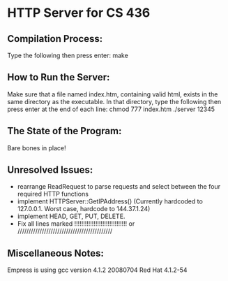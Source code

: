 HTTP Server for CS 436
======================

Compilation Process:
--------------------

Type the following then press enter:
make




How to Run the Server:
----------------------

Make sure that a file named index.htm, containing valid html, exists in the same directory as the executable.
In that directory, type the following then press enter at the end of each line:
chmod 777 index.htm
./server 12345




The State of the Program:
------------------------

Bare bones in place!



Unresolved Issues:
------------------

- rearrange ReadRequest to parse requests and select between the four required HTTP functions
- implement HTTPServer::GetIPAddress()    (Currently hardcoded to 127.0.0.1.  Worst case, hardcode to 144.37.1.24)
- implement HEAD, GET, PUT, DELETE.
- Fix all lines marked !!!!!!!!!!!!!!!!!!!!!!!!!!!!!! or ///////////////////////////////////////////



Miscellaneous Notes:
--------------------

Empress is using gcc version 4.1.2 20080704 Red Hat 4.1.2-54
